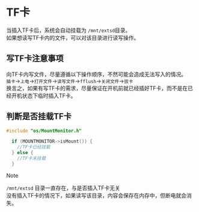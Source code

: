 # TF卡

当插入TF卡后，系统会自动挂载为 `/mnt/extsd`目录。  
如果想读写TF卡内的文件，可以对该目录进行读写操作。  


## 写TF卡注意事项
 向TF卡内写文件，尽量遵循以下操作顺序，不然可能会造成无法写入的情况。  
 `插卡`->`上电`->`打开文件`->`读写文件`->`fflush`->`关闭文件`->`拔卡`  
 换言之，如果有写TF卡的需求，尽量保证在开机前就已经插好TF卡，而不是在已经开机状态下临时插入TF卡。

## 判断是否挂载TF卡
```c++
#include "os/MountMonitor.h"
```
```c++
  if (MOUNTMONITOR->isMount()) {
    //TF卡已经挂载
  } else {
    //TF卡未挂载
  }
```


> [!Note]
> `/mnt/extsd` 目录一直存在，与是否插入TF卡无关  
> 没有插入TF卡的情况下，如果读写该目录，内容会保存在内存中，但断电就会消失。
